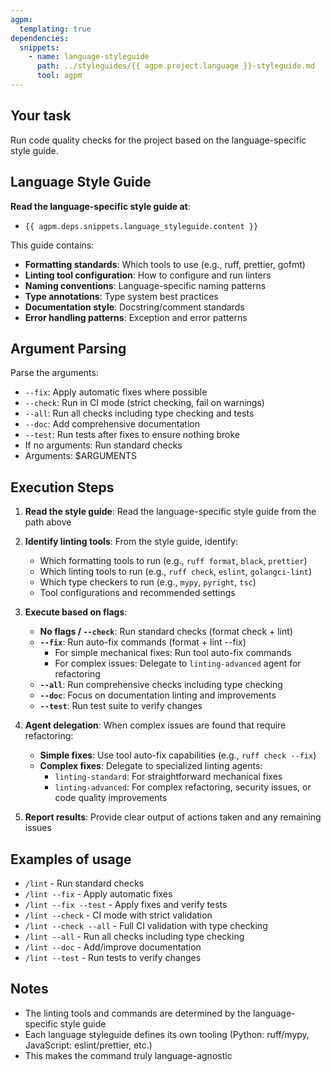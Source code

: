 ```yaml
---
agpm:
  templating: true
dependencies:
  snippets:
    - name: language-styleguide
      path: ../styleguides/{{ agpm.project.language }}-styleguide.md
      tool: agpm
---
```


## Your task

Run code quality checks for the project based on the language-specific style guide.

## Language Style Guide

**Read the language-specific style guide at**:
- `{{ agpm.deps.snippets.language_styleguide.content }}`

This guide contains:
- **Formatting standards**: Which tools to use (e.g., ruff, prettier, gofmt)
- **Linting tool configuration**: How to configure and run linters
- **Naming conventions**: Language-specific naming patterns
- **Type annotations**: Type system best practices
- **Documentation style**: Docstring/comment standards
- **Error handling patterns**: Exception and error patterns

## Argument Parsing

Parse the arguments:
- `--fix`: Apply automatic fixes where possible
- `--check`: Run in CI mode (strict checking, fail on warnings)
- `--all`: Run all checks including type checking and tests
- `--doc`: Add comprehensive documentation
- `--test`: Run tests after fixes to ensure nothing broke
- If no arguments: Run standard checks
- Arguments: $ARGUMENTS

## Execution Steps

1. **Read the style guide**: Read the language-specific style guide from the path above

2. **Identify linting tools**: From the style guide, identify:
   - Which formatting tools to run (e.g., `ruff format`, `black`, `prettier`)
   - Which linting tools to run (e.g., `ruff check`, `eslint`, `golangci-lint`)
   - Which type checkers to run (e.g., `mypy`, `pyright`, `tsc`)
   - Tool configurations and recommended settings

3. **Execute based on flags**:
   - **No flags / `--check`**: Run standard checks (format check + lint)
   - **`--fix`**: Run auto-fix commands (format + lint --fix)
     - For simple mechanical fixes: Run tool auto-fix commands
     - For complex issues: Delegate to `linting-advanced` agent for refactoring
   - **`--all`**: Run comprehensive checks including type checking
   - **`--doc`**: Focus on documentation linting and improvements
   - **`--test`**: Run test suite to verify changes

4. **Agent delegation**: When complex issues are found that require refactoring:
   - **Simple fixes**: Use tool auto-fix capabilities (e.g., `ruff check --fix`)
   - **Complex fixes**: Delegate to specialized linting agents:
     - `linting-standard`: For straightforward mechanical fixes
     - `linting-advanced`: For complex refactoring, security issues, or code quality improvements

5. **Report results**: Provide clear output of actions taken and any remaining issues

## Examples of usage

- `/lint` - Run standard checks
- `/lint --fix` - Apply automatic fixes
- `/lint --fix --test` - Apply fixes and verify tests
- `/lint --check` - CI mode with strict validation
- `/lint --check --all` - Full CI validation with type checking
- `/lint --all` - Run all checks including type checking
- `/lint --doc` - Add/improve documentation
- `/lint --test` - Run tests to verify changes

## Notes

- The linting tools and commands are determined by the language-specific style guide
- Each language styleguide defines its own tooling (Python: ruff/mypy, JavaScript: eslint/prettier, etc.)
- This makes the command truly language-agnostic
